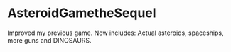 # AsteroidGametheSequel
Improved my previous game. Now includes: Actual asteroids, spaceships, more guns and DINOSAURS.
